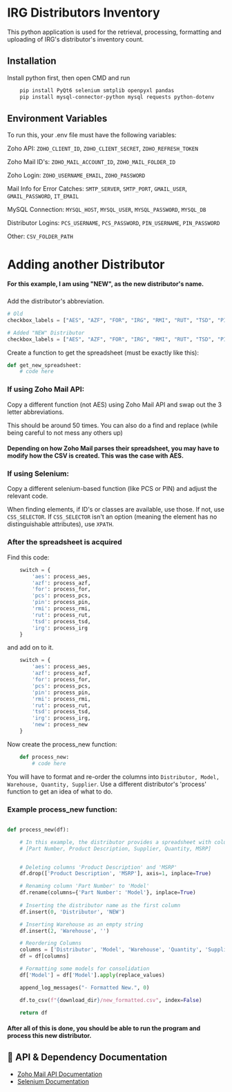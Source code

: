 
# IRG Distributors Inventory

This python application is used for the retrieval, processing, formatting and uploading of IRG's distributor's inventory count.

## Installation

Install python first, then open CMD and run

```bash
    pip install PyQt6 selenium smtplib openpyxl pandas
    pip install mysql-connector-python mysql requests python-dotenv

```
    
## Environment Variables

To run this, your .env file must have the following variables:

Zoho API: `ZOHO_CLIENT_ID`, `ZOHO_CLIENT_SECRET`, `ZOHO_REFRESH_TOKEN`

Zoho Mail ID's: `ZOHO_MAIL_ACCOUNT_ID`, `ZOHO_MAIL_FOLDER_ID`

Zoho Login: `ZOHO_USERNAME_EMAIL`, `ZOHO_PASSWORD`

Mail Info for Error Catches: `SMTP_SERVER`, `SMTP_PORT`, `GMAIL_USER`, `GMAIL_PASSWORD`, `IT_EMAIL`

MySQL Connection: `MYSQL_HOST`, `MYSQL_USER`, `MYSQL_PASSWORD`, `MYSQL_DB`

Distributor Logins: `PCS_USERNAME`, `PCS_PASSWORD`, `PIN_USERNAME`, `PIN_PASSWORD`

Other: `CSV_FOLDER_PATH`
# Adding another Distributor


#### For this example, I am using "NEW", as the new distributor's name.

###

Add the distributor's abbreviation.
```python
# Old
checkbox_labels = ["AES", "AZF", "FOR", "IRG", "RMI", "RUT", "TSD", "PIN", "PCS"]

# Added "NEW" Distributor
checkbox_labels = ["AES", "AZF", "FOR", "IRG", "RMI", "RUT", "TSD", "PIN", "PCS", "NEW"]
```

Create a function to get the spreadsheet (must be exactly like this):
```python
def get_new_spreadsheet:
    # code here
```

### If using Zoho Mail API:
Copy a different function (not AES) using Zoho Mail API and swap out the 3 letter abbreviations.

This should be around 50 times. You can also do a find and replace (while being careful to not mess any others up)


#### Depending on how Zoho Mail parses their spreadsheet, you may have to modify how the CSV is created. This was the case with AES.


### If using Selenium:

Copy a different selenium-based function (like PCS or PIN) and adjust the relevant code.

When finding elements, if ID's or classes are available, use those. If not, use ```CSS_SELECTOR```. If ```CSS_SELECTOR``` isn't an option (meaning the element has no distinguishable attributes), use ```XPATH```.


### After the spreadsheet is acquired

Find this code:

```python
    switch = {
        'aes': process_aes,
        'azf': process_azf,
        'for': process_for,
        'pcs': process_pcs,
        'pin': process_pin,
        'rmi': process_rmi,
        'rut': process_rut,
        'tsd': process_tsd,
        'irg': process_irg
    }
```
and add on to it.

```python
    switch = {
        'aes': process_aes,
        'azf': process_azf,
        'for': process_for,
        'pcs': process_pcs,
        'pin': process_pin,
        'rmi': process_rmi,
        'rut': process_rut,
        'tsd': process_tsd,
        'irg': process_irg,
        'new': process_new
    }
```

Now create the process_new function:
```python
    def process_new:
        # code here
```
You will have to format and re-order the columns into ```Distributor, Model, Warehouse, Quantity, Supplier```. Use a different distributor's 'process' function to get an idea of what to do.

### Example process_new function:

```python

def process_new(df):

    # In this example, the distributor provides a spreadsheet with columns:
    # [Part Number, Product Description, Supplier, Quantity, MSRP]


    # Deleting columns 'Product Description' and 'MSRP'
    df.drop(['Product Description', 'MSRP'], axis=1, inplace=True)

    # Renaming column 'Part Number' to 'Model'
    df.rename(columns={'Part Number': 'Model'}, inplace=True)
    
    # Inserting the distributor name as the first column
    df.insert(0, 'Distributor', 'NEW')

    # Inserting Warehouse as an empty string
    df.insert(2, 'Warehouse', '')

    # Reordering Columns
    columns = ['Distributor', 'Model', 'Warehouse', 'Quantity', 'Supplier']
    df = df[columns]

    # Formatting some models for consolidation
    df['Model'] = df['Model'].apply(replace_values)

    append_log_messages("- Formatted New.", 0)

    df.to_csv(f"{download_dir}/new_formatted.csv", index=False)

    return df
```
#### After all of this is done, you should be able to run the program and process this new distributor.

## 🔗 API & Dependency Documentation

- [Zoho Mail API Documentation](https://www.zoho.com/mail/help/api/)
- [Selenium Documentation](https://www.selenium.dev/documentation/)
